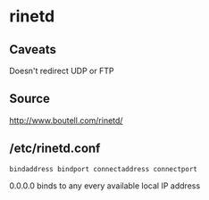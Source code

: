 # rinetd
## Caveats
Doesn't redirect UDP or FTP

## Source
<http://www.boutell.com/rinetd/>

## /etc/rinetd.conf

	bindaddress bindport connectaddress connectport

0.0.0.0 binds to any every available local IP address

